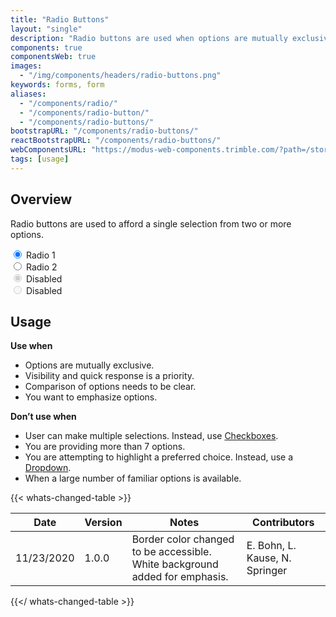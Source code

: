 ```yaml
---
title: "Radio Buttons"
layout: "single"
description: "Radio buttons are used when options are mutually exclusive."
components: true
componentsWeb: true
images:
  - "/img/components/headers/radio-buttons.png"
keywords: forms, form
aliases:
  - "/components/radio/"
  - "/components/radio-button/"
  - "/components/radio-buttons/"
bootstrapURL: "/components/radio-buttons/"
reactBootstrapURL: "/components/radio-buttons/"
webComponentsURL: "https://modus-web-components.trimble.com/?path=/story/components-radio-group--default"
tags: [usage]
---
```


## Overview

Radio buttons are used to afford a single selection from two or more options.

<div class="form-group w-50">
  <div class="custom-control custom-radio">
    <input type="radio" checked="" class="custom-control-input" id="exampleRadio" name="exampleRadio" value="customEx">
    <label class="custom-control-label" for="exampleRadio">Radio 1</label>
  </div>
  <div class="custom-control custom-radio">
    <input type="radio" class="custom-control-input" id="exampleRadio2" name="exampleRadio" value="customEx">
    <label class="custom-control-label" for="exampleRadio2">Radio 2</label>
  </div>
</div>
<div class="form-group w-50">
  <div class="custom-control custom-radio">
    <input type="radio" disabled="" checked="" class="custom-control-input" id="exampleRadio3" name="exampleRadio2" value="customEx">
    <label class="custom-control-label" for="exampleRadio3">Disabled</label>
  </div>
  <div class="custom-control custom-radio">
    <input type="radio" disabled="" class="custom-control-input" id="exampleRadio4" name="exampleRadio2" value="customEx">
    <label class="custom-control-label" for="exampleRadio4">Disabled</label>
  </div>
</div>

## Usage

**Use when**

- Options are mutually exclusive.
- Visibility and quick response is a priority.
- Comparison of options needs to be clear.
- You want to emphasize options.

**Don’t use when**

- User can make multiple selections. Instead, use [Checkboxes](/components/web/checkboxes/).
- You are providing more than 7 options.
- You are attempting to highlight a preferred choice. Instead, use a [Dropdown](/components/web/dropdowns/).
- When a large number of familiar options is available.


{{< whats-changed-table >}}

| Date       | Version | Notes                                                                       | Contributors                   |
| ---------- | ------- | --------------------------------------------------------------------------- | ------------------------------ |
| 11/23/2020 | 1.0.0   | Border color changed to be accessible. White background added for emphasis. | E. Bohn, L. Kause, N. Springer |

{{</ whats-changed-table >}}
